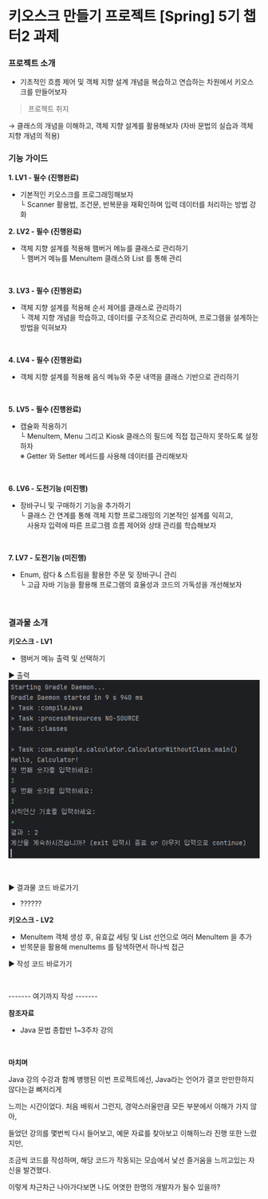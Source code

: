 # 키오스크 만들기 프로젝트 [Spring] 5기 챕터2 과제

### 프로젝트 소개 

- 기초적인 흐름 제어 및 객체 지향 설계 개념을 복습하고 연습하는 차원에서 키오스크를 만들어보자

> 프로젝트 취지

 → 클래스의 개념을 이해하고, 객체 지향 설계를 활용해보자 (자바 문법의 실습과 객체 지향 개념의 적용)

### 기능 가이드

**1. LV1 - 필수 (진행완료)**
   
- 기본적인 키오스크를 프로그래밍해보자 <br />
  └ Scanner 활용법, 조건문, 반복문을 재확인하며 입력 데이터를 처리하는 방법 강화
  <br />

**2. LV2 - 필수 (진행완료)**

- 객체 지향 설계를 적용해 햄버거 메뉴를 클래스로 관리하기 <br />
 └ 햄버거 메뉴를 MenuItem 클래스와 List 를 통해 관리
<br />

**3. LV3 - 필수 (진행완료)**

- 객체 지향 설계를 적용해 순서 제어를 클래스로 관리하기 <br />
 └ 객체 지향 개념을 학습하고, 데이터를 구조적으로 관리하며, 프로그램을 설계하는 방법을 익혀보자
<br />

**4. LV4 - 필수 (진행완료)**

- 객체 지향 설계를 적용해 음식 메뉴와 주문 내역을 클래스 기반으로 관리하기
<br />

**5. LV5 - 필수 (진행완료)**

- 캡슐화 적용하기 <br />
 └ MenuItem, Menu 그리고 Kiosk 클래스의 필드에 직접 접근하지 못하도록 설정하자 <br />
※ Getter 와 Setter 메서드를 사용해 데이터를 관리해보자
<br />

**6. LV6 - 도전기능 (미진행)**

- 장바구니 및 구매하기 기능을 추가하기 <br />
 └ 클래스 간 연계를 통해 객체 지향 프로그래밍의 기본적인 설계를 익히고, <br />
&emsp;사용자 입력에 따른 프로그램 흐름 제어와 상태 관리를 학습해보자 <br />
<br />

**7. LV7 - 도전기능 (미진행)**

- Enum, 람다 & 스트림을 활용한 주문 및 장바구니 관리 <br />
 └ 고급 자바 기능을 활용해 프로그램의 효율성과 코드의 가독성을 개선해보자 <br />
<br />

### 결과물 소개

**키오스크 - LV1**

- 햄버거 메뉴 출력 및 선택하기

▶ 출력 <br />
   [![401807470-b6714ef5-354e-4173-9e14-6a58e2713af8.png](https://github.com/Roloya28/Calculator/blob/master/401807470-b6714ef5-354e-4173-9e14-6a58e2713af8.png)](https://github.com/Roloya28/Calculator/blob/master/401807470-b6714ef5-354e-4173-9e14-6a58e2713af8.png)

<br />

▶ 결과물 코드 바로가기 <br />
- ??????

**키오스크 - LV2**

- MenuItem 객체 생성 후, 유효값 세팅 및 List 선언으로 여러 MenuItem 을 추가
- 반목문을 활용해 menuItems 를 탐색하면서 하나씩 접근

▶ 작성 코드 바로가기
   
<br />

------- 여기까지 작성 -------

**참조자료**

- Java 문법 종합반 1~3주차 강의

<br />

**마치며**

 Java 강의 수강과 함께 병행된 이번 프로젝트에선, Java라는 언어가 결코 만만한하지 않다는걸 뼈저리게 
 
 느끼는 시간이었다. 처음 배워서 그런지, 경악스러울만큼 모든 부분에서 이해가 가지 않아, 
 
 들었던 강의를 몇번씩 다시 들어보고, 예문 자료를 찾아보고 이해하느라 진행 또한 느렸지만,
 
 조금씩 코드를 작성하며, 해당 코드가 작동되는 모습에서 낯선 즐거움을 느끼고있는 자신을 발견했다.
 
 이렇게 차근차근 나아가다보면 나도 어엿한 한명의 개발자가 될수 있을까?
